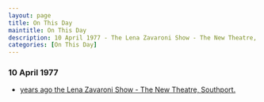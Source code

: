 ```yaml
---
layout: page
title: On This Day
maintitle: On This Day
description: 10 April 1977 - The Lena Zavaroni Show - The New Theatre, Southport.
categories: [On This Day]
---
```


### 10 April 1977
* [<span id="age"></span> years ago the Lena Zavaroni Show - The New Theatre, Southport.](/theatre/the%20lena%20zavaroni%20show/1977/04/10/the-lena-zavaroni-show.html)

<!-- Script for calculating number of years ago -->
<script>
var dob = '19770410';
var year = Number(dob.substr(0, 4));
var month = Number(dob.substr(4, 2)) - 1;
var day = Number(dob.substr(6, 2));
var today = new Date();
var age = today.getFullYear() - year;
if (today.getMonth() < month || (today.getMonth() == month && today.getDate() < day)) {
  age--;
}
document.getElementById("age").innerHTML=age;
</script>

